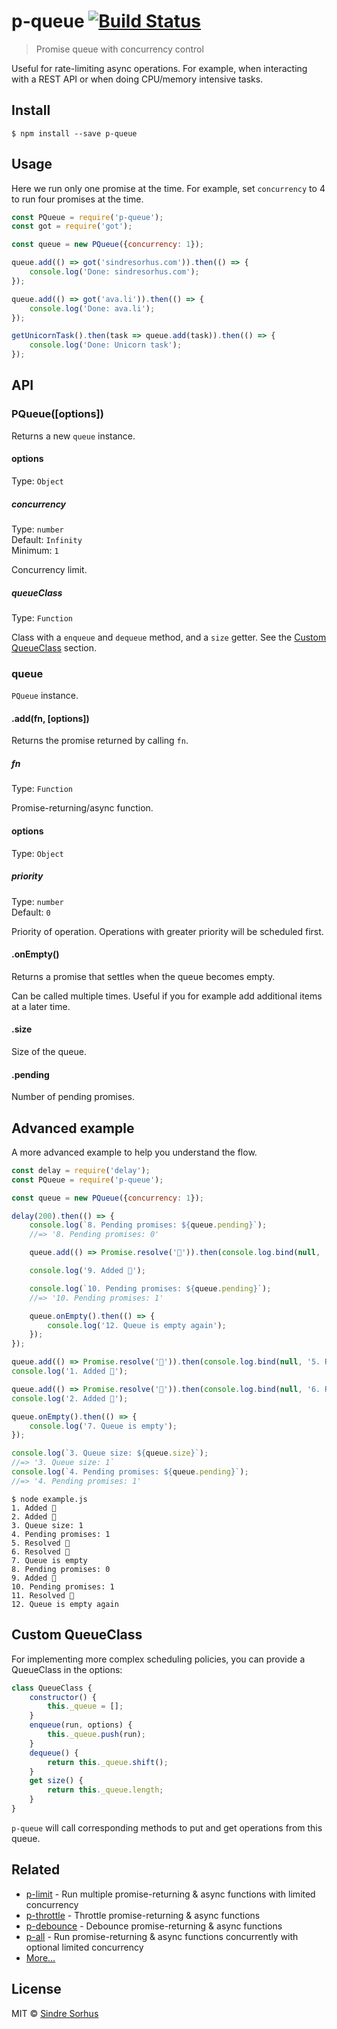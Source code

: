 # p-queue [![Build Status](https://travis-ci.org/sindresorhus/p-queue.svg?branch=master)](https://travis-ci.org/sindresorhus/p-queue)

> Promise queue with concurrency control

Useful for rate-limiting async operations. For example, when interacting with a REST API or when doing CPU/memory intensive tasks.


## Install

```
$ npm install --save p-queue
```


## Usage

Here we run only one promise at the time. For example, set `concurrency` to 4 to run four promises at the time.

```js
const PQueue = require('p-queue');
const got = require('got');

const queue = new PQueue({concurrency: 1});

queue.add(() => got('sindresorhus.com')).then(() => {
	console.log('Done: sindresorhus.com');
});

queue.add(() => got('ava.li')).then(() => {
	console.log('Done: ava.li');
});

getUnicornTask().then(task => queue.add(task)).then(() => {
	console.log('Done: Unicorn task');
});
```


## API

### PQueue([options])

Returns a new `queue` instance.

#### options

Type: `Object`

##### concurrency

Type: `number`<br>
Default: `Infinity`<br>
Minimum: `1`

Concurrency limit.

##### queueClass

Type: `Function`

Class with a `enqueue` and `dequeue` method, and a `size` getter. See the [Custom QueueClass](#custom-queueclass) section.

### queue

`PQueue` instance.

#### .add(fn, [options])

Returns the promise returned by calling `fn`.

##### fn

Type: `Function`

Promise-returning/async function.

#### options

Type: `Object`

##### priority

Type: `number`<br>
Default: `0`

Priority of operation. Operations with greater priority will be scheduled first.

#### .onEmpty()

Returns a promise that settles when the queue becomes empty.

Can be called multiple times. Useful if you for example add additional items at a later time.

#### .size

Size of the queue.

#### .pending

Number of pending promises.


## Advanced example

A more advanced example to help you understand the flow.

```js
const delay = require('delay');
const PQueue = require('p-queue');

const queue = new PQueue({concurrency: 1});

delay(200).then(() => {
	console.log(`8. Pending promises: ${queue.pending}`);
	//=> '8. Pending promises: 0'

	queue.add(() => Promise.resolve('🐙')).then(console.log.bind(null, '11. Resolved'));

	console.log('9. Added 🐙');

	console.log(`10. Pending promises: ${queue.pending}`);
	//=> '10. Pending promises: 1'

	queue.onEmpty().then(() => {
		console.log('12. Queue is empty again');
	});
});

queue.add(() => Promise.resolve('🦄')).then(console.log.bind(null, '5. Resolved'));
console.log('1. Added 🦄');

queue.add(() => Promise.resolve('🐴')).then(console.log.bind(null, '6. Resolved'));
console.log('2. Added 🐴');

queue.onEmpty().then(() => {
	console.log('7. Queue is empty');
});

console.log(`3. Queue size: ${queue.size}`);
//=> '3. Queue size: 1`
console.log(`4. Pending promises: ${queue.pending}`);
//=> '4. Pending promises: 1'
```

```
$ node example.js
1. Added 🦄
2. Added 🐴
3. Queue size: 1
4. Pending promises: 1
5. Resolved 🦄
6. Resolved 🐴
7. Queue is empty
8. Pending promises: 0
9. Added 🐙
10. Pending promises: 1
11. Resolved 🐙
12. Queue is empty again
```


## Custom QueueClass

For implementing more complex scheduling policies, you can provide a QueueClass in the options:

```js
class QueueClass {
	constructor() {
		this._queue = [];
	}
	enqueue(run, options) {
		this._queue.push(run);
	}
	dequeue() {
		return this._queue.shift();
	}
	get size() {
		return this._queue.length;
	}
}
```

`p-queue` will call corresponding methods to put and get operations from this queue.


## Related

- [p-limit](https://github.com/sindresorhus/p-limit) - Run multiple promise-returning & async functions with limited concurrency
- [p-throttle](https://github.com/sindresorhus/p-throttle) - Throttle promise-returning & async functions
- [p-debounce](https://github.com/sindresorhus/p-debounce) - Debounce promise-returning & async functions
- [p-all](https://github.com/sindresorhus/p-all) - Run promise-returning & async functions concurrently with optional limited concurrency
- [More…](https://github.com/sindresorhus/promise-fun)


## License

MIT © [Sindre Sorhus](https://sindresorhus.com)
